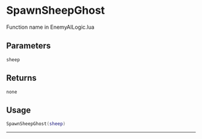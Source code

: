 # SpawnSheepGhost
Function name in EnemyAILogic.lua
## Parameters
`sheep`
## Returns
`none`
## Usage
```lua
SpawnSheepGhost(sheep)
```
---
